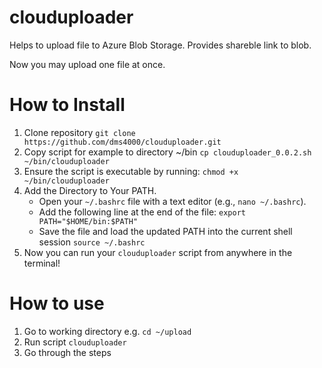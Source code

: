 # clouduploader

Helps to upload file to Azure Blob Storage. Provides shareble link to blob.

Now you may upload one file at once.


# How to Install

1. Clone repository `git clone https://github.com/dms4000/clouduploader.git`
2. Copy script for example to directory ~/bin `cp clouduploader_0.0.2.sh ~/bin/clouduploader`
3. Ensure the script is executable by running: `chmod +x ~/bin/clouduploader`
4. Add the Directory to Your PATH. 
    - Open your `~/.bashrc` file with a text editor (e.g., `nano ~/.bashrc`).
    - Add the following line at the end of the file: `export PATH="$HOME/bin:$PATH"`
    - Save the file and load the updated PATH into the current shell session `source ~/.bashrc`
5. Now you can run your `clouduploader` script from anywhere in the terminal! 


# How to use

1. Go to working directory e.g. `cd ~/upload`
2. Run script `clouduploader`
3. Go through the steps

